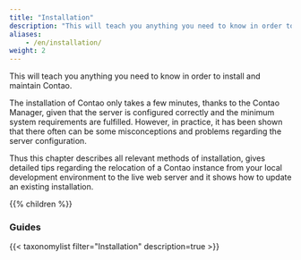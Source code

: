 ```yaml
---
title: "Installation"
description: "This will teach you anything you need to know in order to install and maintain Contao."
aliases:
    - /en/installation/
weight: 2
---
```


This will teach you anything you need to know in order to install and maintain Contao.

The installation of Contao only takes a few minutes, thanks to the Contao Manager, given that the server is configured
correctly and the minimum system requirements are fulfilled. However, in practice, it has been shown that there often
can be some misconceptions and problems regarding the server configuration.

Thus this chapter describes all relevant methods of installation, gives detailed tips regarding the relocation of a
Contao instance from your local development environment to the live web server and it shows how to update an existing
installation.

{{% children %}}

### Guides

{{< taxonomylist filter="Installation" description=true >}}
